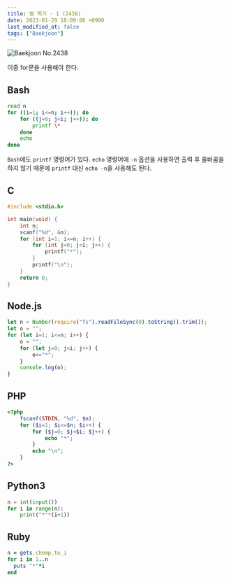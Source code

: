 ```yaml
---
title: 별 찍기 - 1 (2438)
date: 2023-01-29 18:09:00 +0900
last_modified_at: false
tags: ["Baekjoon"]
---
```


![Baekjoon No.2438](https://cdn.jsdelivr.net/gh/kimzuni/cdn/blog/baekjoon-2438.png)

이중 for문을 사용해야 한다.

## Bash

```bash
read n
for ((i=1; i<=n; i++)); do
	for ((j=0; j<i; j++)); do
		printf \*
	done
	echo
done
```

`Bash`에도 `printf` 명령어가 있다.
`echo` 명령어에 `-n` 옵션을 사용하면 출력 후 줄바꿈을 하지 않기 때문에 `printf` 대신 `echo -n`을 사용해도 된다.

## C

```c
#include <stdio.h>

int main(void) {
	int n;
	scanf("%d", &n);
	for (int i=1; i<=n; i++) {
		for (int j=0; j<i; j++) {
			printf("*");
		}
		printf("\n");
	}
	return 0;
}
```

## Node.js

```javascript
let n = Number(require("fs").readFileSync(0).toString().trim());
let o = "";
for (let i=1; i<=n; i++) {
	o = "";
	for (let j=0; j<i; j++) {
		o+="*";
	}
	console.log(o);
}
```

## PHP

```php
<?php
	fscanf(STDIN, "%d", $n);
	for ($i=1; $i<=$n; $i++) {
		for ($j=0; $j<$i; $j++) {
			echo "*";
		}
		echo "\n";
	}
?>
```

## Python3

```python
n = int(input())
for i in range(n):
    print("*"*(i+1))
```

## Ruby

```ruby
n = gets.chomp.to_i
for i in 1..n
  puts "*"*i
end
```
